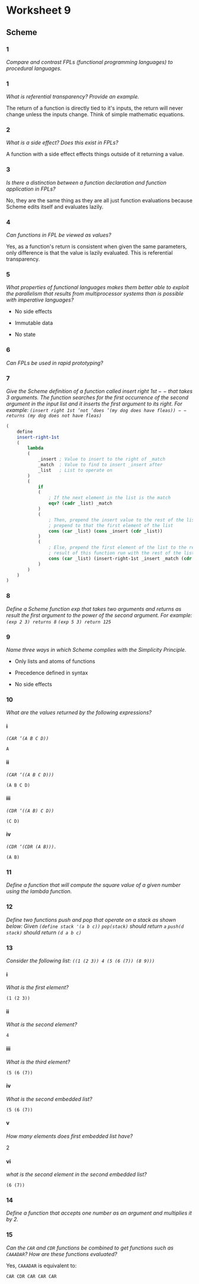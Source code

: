 # Worksheet 9

## Scheme

### 1

*Compare and contrast FPLs (functional programming languages) to procedural
languages.*

<!-- TODO -->

### 1

*What is referential transparency? Provide an example.*

The return of a function is directly tied to it's inputs, the return will never
change unless the inputs change. Think of simple mathematic equations.

### 2

*What is a side effect? Does this exist in FPLs?*

A function with a side effect effects things outside of it returning a value.

### 3

*Is there a distinction between a function declaration and function application in
FPLs?*

No, they are the same thing as they are all just function evaluations because
Scheme edits itself and evaluates lazily.

### 4

*Can functions in FPL be viewed as values?*

Yes, as a function's return is consistent when given the same parameters, only
difference is that the value is lazily evaluated. This is referential
transparency.

### 5

*What properties of functional languages makes them better able to exploit the
parallelism that results from multiprocessor systems than is possible with
imperative languages?*

* No side effects

* Immutable data

* No state

### 6

*Can FPLs be used in rapid prototyping?*

<!-- TODO -->

### 7

*Give the Scheme definition of a function called insert right 1st − − that takes 3
arguments. The function searches for the first occurrence of the second
argument in the input list and it inserts the first argument to its right. For
example:
`(insert right 1st ’not ’does ’(my dog does have fleas)) − −
returns (my dog does not have fleas)`*

```scm
(
    define
    insert-right-1st
    (
        lambda
        (
            _insert ; Value to insert to the right of _match
            _match  ; Value to find to insert _insert after
            _list   ; List to operate on
        )
        (
            if
            (
                ; If the next element in the list is the match
                eqv? (cadr _list) _match
            )
            (
                ; Then, prepend the insert value to the rest of the list and
                ; prepend to that the first element of the list
                cons (car _list) (cons _insert (cdr _list))
            )
            (
                ; Else, prepend the first element of the list to the recursive
                ; result of this function run with the rest of the list
                cons (car _list) (insert-right-1st _insert _match (cdr _list))
            )
        )
    )
)
```

### 8

*Define a Scheme function exp that takes two arguments and returns as result
the first argument to the power of the second argument. For example:
`(exp 2 3) returns 8`
`(exp 5 3) return 125`*

<!-- TODO - Must use multiplication and recursion here -->

### 9

*Name three ways in which Scheme complies with the Simplicity Principle.*

* Only lists and atoms of functions

* Precedence defined in syntax

* No side effects

### 10

*What are the values returned by the following expressions?*

#### i

*`(CAR ‘(A B C D))`*

`A`

#### ii

*`(CAR ‘((A B C D)))`*

`(A B C D)`

#### iii

*`(CDR ‘((A B) C D))`*

`(C D)`

#### iv

*`(CDR ‘(CDR (A B))).`*

`(A B)`

### 11

*Define a function that will compute the square value of a given
number using the lambda function.*

<!-- TODO -->

### 12

*Define two functions push and pop that operate on a stack as shown below:
Given `(define stack '(a b c))`
`pop(stack)` should return `a`
`push(d stack)` should return `(d a b c)`*

<!-- TODO -->

### 13

*Consider the following list:
`((1 (2 3)) 4 (5 (6 (7)) (8 9)))`*

#### i

*What is the first element?*

`(1 (2 3))`

#### ii

*What is the second element?*

`4`

#### iii

*What is the third element?*

`(5 (6 (7))`

#### iv

*What is the second embedded list?*

`(5 (6 (7))`

#### v

*How many elements does first embedded list have?*

2

#### vi

*what is the second element in the second embedded list?*

`(6 (7))`

### 14

*Define a function that accepts one number as an argument and multiplies it by 2.*

<!-- TODO -->

### 15

*Can the `CAR` and `CDR` functions be combined to get functions such as `CAAADAR`?
How are these functions evaluated?*

Yes, `CAAADAR` is equivalent to:

```scheme
CAR CDR CAR CAR CAR
```

